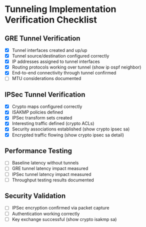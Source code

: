 # Tunneling Implementation Verification Checklist

## GRE Tunnel Verification
- [x] Tunnel interfaces created and up/up
- [x] Tunnel source/destination configured correctly
- [x] IP addresses assigned to tunnel interfaces
- [x] Routing protocols working over tunnel (show ip ospf neighbor)
- [x] End-to-end connectivity through tunnel confirmed
- [ ] MTU considerations documented

## IPSec Tunnel Verification
- [x] Crypto maps configured correctly
- [x] ISAKMP policies defined
- [x] IPSec transform sets created
- [x] Interesting traffic defined (crypto ACLs)
- [x] Security associations established (show crypto ipsec sa)
- [x] Encrypted traffic flowing (show crypto ipsec sa detail)

## Performance Testing
- [ ] Baseline latency without tunnels
- [ ] GRE tunnel latency impact measured
- [ ] IPSec tunnel latency impact measured
- [ ] Throughput testing results documented

## Security Validation
- [ ] IPSec encryption confirmed via packet capture
- [ ] Authentication working correctly
- [ ] Key exchange successful (show crypto isakmp sa)
